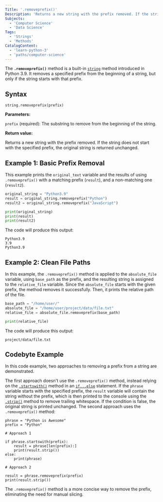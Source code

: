 ```yaml
---
Title: '.removeprefix()'
Description: 'Returns a new string with the prefix removed. If the string does not start with the specified prefix, the original string is returned unchanged.'
Subjects:
  - 'Computer Science'
  - 'Data Science'
Tags:
  - 'Strings'
  - 'Methods'
CatalogContent:
  - 'learn-python-3'
  - 'paths/computer-science'
---
```


The **`.removeprefix()`** method is a built-in [`string`](https://www.codecademy.com/resources/docs/python/strings) method introduced in Python 3.9. It removes a specified prefix from the beginning of a string, but only if the string starts with that prefix.

## Syntax

```pseudo
string.removeprefix(prefix)
```

**Parameters:**

`prefix` (required): The substring to remove from the beginning of the string.

**Return value:**

Returns a new string with the prefix removed. If the string does not start with the specified prefix, the original string is returned unchanged.

## Example 1: Basic Prefix Removal

This example prints the `original_text` variable and the results of using `.removeprefix()` with a matching prefix (`result`), and a non-matching one (`result2`).

```py
original_string = "Python3.9"
result = original_string.removeprefix("Python")
result2 = original_string.removeprefix("JavaScript")

print(original_string)
print(result)
print(result2)
```

The code will produce this output:

```shell
Python3.9
3.9
Python3.9
```

## Example 2: Clean File Paths

In this example, the `.removeprefix()` method is applied to the `absolute_file` variable, using `base_path` as the prefix, and the resulting string is assigned to the `relative_file` variable. Since the `absolute_file` starts with the given prefix, the method removes it successfully. Then, it prints the relative path of the file.

```py
base_path = "/home/user/"
absolute_file = "/home/user/project/data/file.txt"
relative_file = absolute_file.removeprefix(base_path)

print(relative_file)
```

The code will produce this output:

```shell
project/data/file.txt
```

## Codebyte Example

In this code example, two approaches to removing a prefix from a string are demonstrated.

The first approach doesn't use the `.removeprefix()` method, instead relying on the [`.startswith()`](https://www.codecademy.com/resources/docs/python/strings/startswith) method in an [`if...else`](https://www.codecademy.com/resources/docs/python/conditionals) statement. If the `phrase` variable starts with the specified prefix, the `result` variable will contain the string without the prefix, which is then printed to the console using the [`.strip()`](https://www.codecademy.com/resources/docs/python/strings/strip) method to remove trailing whitespace. If the condition is false, the original string is printed unchanged. The second approach uses the `.removeprefix()` method:

```codebyte/python
phrase = "Python is Awesome"
prefix = "Python"

# Approach 1

if phrase.startswith(prefix):
    result = phrase[len(prefix):]
    print(result.strip())
else:
    print(phrase)

# Approach 2

result = phrase.removeprefix(prefix)
print(result.strip())
```

The `.removeprefix()` method is a more concise way to remove the prefix, eliminating the need for manual slicing.
